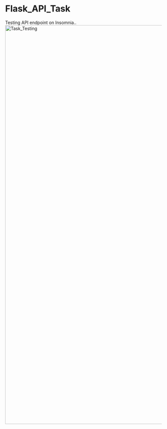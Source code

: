 # Flask_API_Task
Testing API endpoint on Insomnia..
<img width="1278" alt="Task_Testing" src="https://user-images.githubusercontent.com/51873193/212715973-f9792cd8-5ae6-456e-bef7-d6bde55656f6.png">
